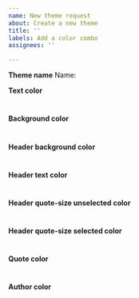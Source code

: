 ```yaml
---
name: New theme request
about: Create a new theme
title: ''
labels: Add a color combo
assignees: ''

---
```


**Theme name**
Name: 

**Text color**
#

**Background color**
#

**Header background color**
#

**Header text color**
#

**Header quote-size unselected color**
#

**Header quote-size selected color**
#

**Quote color**
#

**Author color**
#
